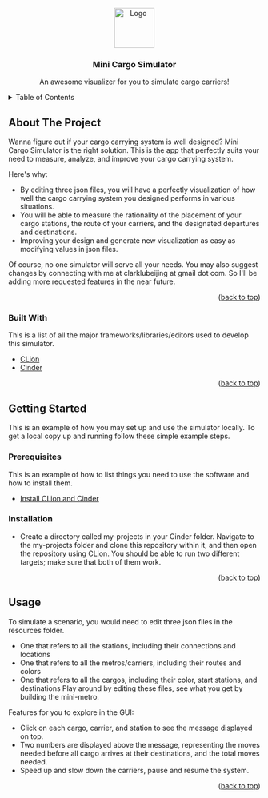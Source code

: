 <div id="top"></div>

<!-- PROJECT LOGO -->
<br />
<div align="center">
  <a href="https://github.com/othneildrew/Best-README-Template">
    <img src="https://firebasestorage.googleapis.com/v0/b/clone-drive-eb3d3.appspot.com/o/%E5%BE%AE%E4%BF%A1%E5%9B%BE%E7%89%87_20220504021519.png?alt=media&token=26db817c-5ca0-402f-a5eb-181b74d92270" alt="Logo" width="80" height="80">
  </a>

  <h3 align="center">Mini Cargo Simulator</h3>

  <p align="center">
    An awesome visualizer for you to simulate cargo carriers!
    <br />
  </p>
</div>



<!-- TABLE OF CONTENTS -->
<details>
  <summary>Table of Contents</summary>
  <ol>
    <li>
      <a href="#about-the-project">About The Project</a>
      <ul>
        <li><a href="#built-with">Built With</a></li>
      </ul>
    </li>
    <li>
      <a href="#getting-started">Getting Started</a>
      <ul>
        <li><a href="#prerequisites">Prerequisites</a></li>
        <li><a href="#installation">Installation</a></li>
      </ul>
    </li>
    <li><a href="#usage">Usage</a></li>
  </ol>
</details>



<!-- ABOUT THE PROJECT -->
## About The Project

Wanna figure out if your cargo carrying system is well designed? Mini Cargo Simulator is the right solution. This is the app that perfectly suits your need to measure, analyze, and improve your cargo carrying system.

Here's why:
* By editing three json files, you will have a perfectly visualization of how well the cargo carrying system you designed performs in various situations.
* You will be able to measure the rationality of the placement of your cargo stations, the route of your carriers, and the designated departures and destinations.
* Improving your design and generate new visualization as easy as modifying values in json files.

Of course, no one simulator will serve all your needs. You may also suggest changes by connecting with me at clarklubeijing at gmail dot com. So I'll be adding more requested features in the near future. 

<p align="right">(<a href="#top">back to top</a>)</p>

### Built With

This is a list of all the major frameworks/libraries/editors used to develop this simulator.

* [CLion](https://www.jetbrains.com/clion/)
* [Cinder](https://libcinder.org/)

<p align="right">(<a href="#top">back to top</a>)</p>

<!-- GETTING STARTED -->
## Getting Started

This is an example of how you may set up and use the simulator locally.
To get a local copy up and running follow these simple example steps.

### Prerequisites

This is an example of how to list things you need to use the software and how to install them.
* [Install CLion and Cinder](https://courses.grainger.illinois.edu/cs126/sp2022/notes/cinder-installation-notes/)


### Installation

* Create a directory called my-projects in your Cinder folder. Navigate to the my-projects folder and clone this repository within it, and then open the repository using CLion. You should be able to run two different targets; make sure that both of them work.

<p align="right">(<a href="#top">back to top</a>)</p>

## Usage

To simulate a scenario, you would need to edit three json files in the resources folder.
* One that refers to all the stations, including their connections and locations
* One that refers to all the metros/carriers, including their routes and colors
* One that refers to all the cargos, including their color, start stations, and destinations
Play around by editing these files, see what you get by building the mini-metro.

Features for you to explore in the GUI:
* Click on each cargo, carrier, and station to see the message displayed on top.
* Two numbers are displayed above the message, representing the moves needed before all cargo arrives at their destinations, and the total moves needed.
* Speed up and slow down the carriers, pause and resume the system.

<p align="right">(<a href="#top">back to top</a>)</p>
